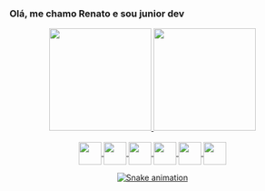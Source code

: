### Olá, me chamo Renato e sou junior dev 


<div align="center">
  <a href="https://github.com/NatoRodrigues">
  <img height="180em" src="https://github-readme-stats.vercel.app/api?username=NatoRodrigues&show_icons=true&theme=vue-dark&include_all_commits=true&count_private=true"/>
  <img height="180em" src="https://github-readme-stats.vercel.app/api/top-langs/?username=NatoRodrigues&layout=compact&langs_count=7&theme=vue-dark"/>
<br><br>
<img src="https://cdn.jsdelivr.net/gh/devicons/devicon/icons/html5/html5-original.svg" WIdth="40" heigth="30" align="CENTER"/>
<img src="https://cdn.jsdelivr.net/gh/devicons/devicon/icons/css3/css3-original.svg" WIdth="40" heigth="30" align="CENTER"/>
<img src="https://cdn.jsdelivr.net/gh/devicons/devicon/icons/php/php-original.svg" WIdth="40" heigth="30" align="CENTER"/>
<img src="https://cdn.jsdelivr.net/gh/devicons/devicon/icons/cplusplus/cplusplus-original.svg" WIdth="40" heigth="30" align="CENTER"/>
<img src="https://cdn.jsdelivr.net/gh/devicons/devicon/icons/javascript/javascript-original.svg" WIdth="40" heigth="30" align="CENTER"/>
<img src="https://cdn.jsdelivr.net/gh/devicons/devicon/icons/java/java-original.svg" WIdth="40" WIdth="40" heigth="30" align="CENTER"/>
        
 ![Snake animation](https://github.com/NatoRodrigues/NatoRodrigues/blob/output/github-contribution-grid-snake.svg)

</div>
          
